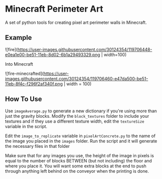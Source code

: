 # Minecraft Perimeter Art
A set of python tools for creating pixel art perimeter walls in Minecraft.

## Example

![fire](https://user-images.githubusercontent.com/30124354/119706448-e0ea1e00-be51-11eb-8d02-6b1a29493329.png | width=100)

Into Minecraft

![fire-minecrafted](https://user-images.githubusercontent.com/30124354/119706460-e47da500-be51-11eb-8f4c-f296f2af340f.png | width = 100)


## How To Use
Use `imageAverage.py` to generate a new dictionary if you're using more than just the gravity blocks. Modify the `block_textures` folder to include your textures and if they use a different texture width, edit the `textureSize` variable in the script.

Edit the `image_to_replicate` variable in `pixelArtConcrete.py` to the name of the image you placed in the `images` folder. Run the script and it will generate the necessary files in that folder

Make sure that for any images you use, the height of the image in pixels is equal to the number of blocks BETWEEN (but not including) the floor and where you place it. You will want some extra blocks at the end to push through anything left behind on the conveyor when the printing is done.
